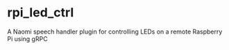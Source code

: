 # rpi_led_ctrl
A Naomi speech handler plugin for controlling LEDs on a remote Raspberry Pi using gRPC

